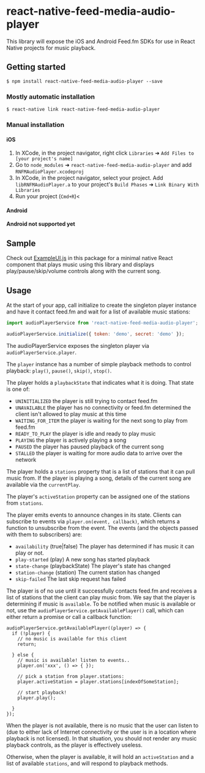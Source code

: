 
# react-native-feed-media-audio-player

This library will expose the iOS and Android Feed.fm SDKs for use in React
Native projects for music playback. 

## Getting started

`$ npm install react-native-feed-media-audio-player --save`

### Mostly automatic installation

`$ react-native link react-native-feed-media-audio-player`

### Manual installation

#### iOS

1. In XCode, in the project navigator, right click `Libraries` ➜ `Add Files to [your project's name]`
2. Go to `node_modules` ➜ `react-native-feed-media-audio-player` and add `RNFMAudioPlayer.xcodeproj`
3. In XCode, in the project navigator, select your project. Add `libRNFMAudioPlayer.a` to your project's `Build Phases` ➜ `Link Binary With Libraries`
4. Run your project (`Cmd+R`)<

#### Android

**Android not supported yet**

## Sample

Check out [ExampleUI.js](ExampleUI.js) in this package for a minimal native
React component that plays music using this library and displays play/pause/skip/volume
controls along with the current song.

## Usage


At the start of your app, call initialize to create the
singleton player instance and have it contact feed.fm and
wait for a list of available music stations:

```javascript
import audioPlayerService from 'react-native-feed-media-audio-player';

audioPlayerService.initialize({ token: 'demo', secret: 'demo' });
```

The audioPlayerService exposes the singleton player via `audioPlayerService.player`.

The `player` instance has a number of simple playback methods to
control playback: `play()`, `pause()`, `skip()`, `stop()`. 

The player holds a `playbackState` that indicates what it is doing.
That state is one of:

- `UNINITIALIZED`
  the player is still trying to contact feed.fm
- `UNAVAILABLE`
  the player has no connectivity or feed.fm determined the client
  isn't allowed to play music at this time
- `WAITING_FOR_ITEM`
  the player is waiting for the next song to play from feed.fm
- `READY_TO_PLAY`
  the player is idle and ready to play music
- `PLAYING`
  the player is actively playing a song
- `PAUSED`
  the player has paused playback of the current song
- `STALLED`
  the player is waiting for more audio data to arrive over the network

The player holds a `stations` property that is a list of stations that
it can pull music from. If the player is playing a song, details
of the current song are available via the `currentPlay`.

The player's `activeStation` property can be assigned one of the
stations from `stations`.

The player emits events to announce changes in its state. Clients
can subscribe to events via `player.on(event, callback)`, which
returns a function to unsubscribe from the event. The events
(and the objects passed with them to subscribers) are:

- `availability` (true|false) 
  The player has determined if has music it can play or not. 
- `play-started` (play)
  A new song has started playback
- `state-change` (playbackState)
  The player's state has changed
- `station-change` (station)
  The current station has changed
- `skip-failed` 
  The last skip request has failed

The player is of no use until it successfully contacts feed.fm
and receives a list of stations that the client can play music
from. We say that the player is determining if music is `available`.
To be notified when music is available or not, use the
`audioPlayerService.getAvailablePlayer()` call, which can either
return a promise or call a callback function:

```
audioPlayerService.getAvailablePlayer((player) => {
  if (!player) {
    // no music is available for this client
    return;

  } else {
    // music is available! listen to events..
    player.on('xxx', () => { });

    // pick a station from player.stations:
    player.activeStation = player.stations[indexOfSomeStation];

    // start playback!
    player.play();

  }
});
```

When the player is not available, there is no music
that the user can listen to (due to either lack of Internet connectivity
or the user is in a location where playback is not licensed).
In that situation, you should not render any music playback
controls, as the player is effectively useless.

Otherwise, when the player is available, it will hold an `activeStation`
and a list of available `stations`, and will respond to playback
methods.

```


